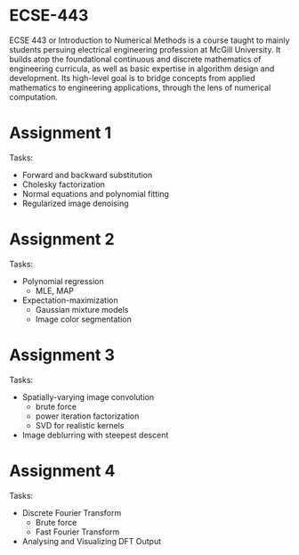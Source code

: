 # ECSE-443
ECSE 443 or Introduction to Numerical Methods is a course taught to mainly students persuing electrical engineering profession at McGill University. It builds atop the foundational continuous and discrete mathematics of engineering curricula, as well as basic expertise in algorithm design and development. Its high-level goal is to bridge concepts from applied mathematics to engineering applications, through the lens of numerical computation.


# Assignment 1
Tasks:
* Forward and backward substitution
* Cholesky factorization
* Normal equations and polynomial fitting
* Regularized image denoising


# Assignment 2
Tasks:
* Polynomial regression
    * MLE, MAP
* Expectation-maximization
    * Gaussian mixture models
    * Image color segmentation
    
    
# Assignment 3
Tasks:
* Spatially-varying image convolution
    * brute force
    * power iteration factorization
    * SVD for realistic kernels
* Image deblurring with steepest descent


# Assignment 4
Tasks:
* Discrete Fourier Transform
   * Brute force
   * Fast Fourier Transform
* Analysing and Visualizing DFT Output
